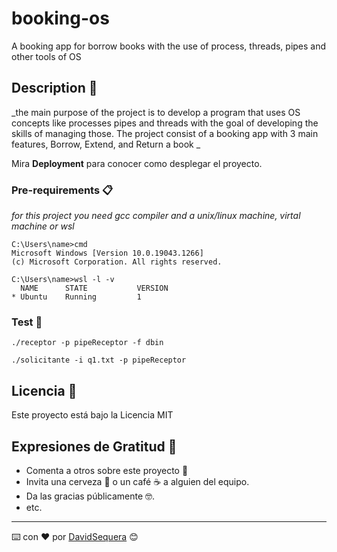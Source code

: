 # booking-os

A booking app for borrow books with the use of process, threads, pipes and other tools of OS

## Description 🚀

_the main purpose of the project is to develop a program that uses OS concepts like processes pipes and threads with the goal of developing the skills of managing those. The project consist of a booking app with 3 main features, Borrow, Extend, and Return a book _

Mira **Deployment** para conocer como desplegar el proyecto.


### Pre-requirements 📋

_for this project you need gcc compiler and a unix/linux machine, virtal machine or wsl_

```
C:\Users\name>cmd
Microsoft Windows [Version 10.0.19043.1266]
(c) Microsoft Corporation. All rights reserved.

C:\Users\name>wsl -l -v
  NAME      STATE           VERSION
* Ubuntu    Running         1
```

### Test 🔧


```
./receptor -p pipeReceptor -f dbin

./solicitante -i q1.txt -p pipeReceptor
```

## Licencia 📄

Este proyecto está bajo la Licencia MIT

## Expresiones de Gratitud 🎁

* Comenta a otros sobre este proyecto 📢
* Invita una cerveza 🍺 o un café ☕ a alguien del equipo. 
* Da las gracias públicamente 🤓.
* etc.



---
⌨️ con ❤️ por [DavidSequera](https://github.com/davidsequera) 😊